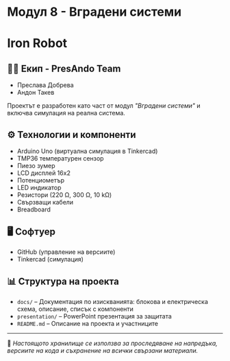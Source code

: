 # Модул 8 - Вградени системи
# Iron Robot

## 👨‍💻 Екип - PresAndo Team
- Преслава Добрева
- Андон Такев

Проектът е разработен като част от модул *"Вградени системи"* и включва симулация на реална система.

## ⚙️ Технологии и компоненти
- Arduino Uno (виртуална симулация в Tinkercad)
- TMP36 температурен сензор
- Пиезо зумер
- LCD дисплей 16x2
- Потенциометър 
- LED индикатор
- Резистори (220 Ω, 300 Ω, 10 kΩ)
- Свързващи кабели
- Breadboard

## 🖥️ Софтуер
- GitHub (управление на версиите)
- Tinkercad (симулация)

## 📊 Структура на проекта
- `docs/` – Документация по изискванията: блокова и електрическа схема, описание, списък с компоненти
- `presentation/` – PowerPoint презентация за защитата
- `README.md` – Описание на проекта и участниците
  
---

📌 *Настоящото хранилище се използва за проследяване на напредъка, версиите на кода и съхранение на всички свързани материали.*
